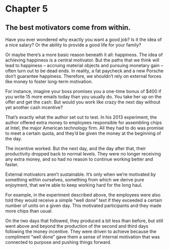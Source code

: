 # Chapter 5
## The best motivators come from within.

Have you ever wondered why exactly you want a good job? Is it the idea of a nice salary? Or the ability to provide a good life for your family?

Or maybe there’s a more basic reason beneath it all: happiness. The idea of achieving happiness is a central motivator. But the paths that we think will lead to happiness – accruing material objects and pursuing monetary gain – often turn out to be dead ends. In reality, a fat paycheck and a new Porsche don’t guarantee happiness. Therefore, we shouldn’t rely on external forces like money to foster long-term motivation.

For instance, imagine your boss promises you a one-time bonus of $400 if you write 15 more emails today than you usually do. You take her up on the offer and get the cash. But would you work like crazy the next day without yet another cash incentive?

That’s exactly what the author set out to test. In his 2013 experiment, the author offered extra money to employees responsible for assembling chips at Intel, the major American technology firm. All they had to do was promise to meet a certain quota, and they’d be given the money at the beginning of the day.

The incentive worked. But the next day, and the day after that, their productivity dropped back to normal levels. They were no longer receiving any extra money, and so had no reason to continue working better and faster.

External motivators aren’t sustainable. It’s only when we’re motivated by something within ourselves, something from which we derive pure enjoyment, that we’re able to keep working hard for the long haul.

For example, in the experiment described above, the employees were also told they would receive a simple “well done” text if they exceeded a certain number of units on a given day. This motivated participants and they made more chips than usual.

On the two days that followed, they produced a bit less than before, but still went above and beyond the production of the second and third days following the money incentive. They were driven to achieve because the compliment “well done” gave them a sense of internal motivation that was connected to purpose and pushing things forward.
